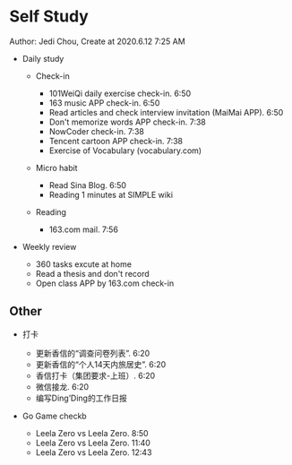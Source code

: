# Self Study

Author: Jedi Chou, Create at 2020.6.12 7:25 AM

* Daily study

  * Check-in
    * 101WeiQi daily exercise check-in. 6:50
    * 163 music APP check-in. 6:50
    * Read articles and check interview invitation (MaiMai APP). 6:50
    * Don't memorize words APP check-in. 7:38
    * NowCoder check-in. 7:38
    * Tencent cartoon APP check-in. 7:38
    * Exercise of Vocabulary (vocabulary.com)

  * Micro habit
    * Read Sina Blog. 6:50
    * Reading 1 minutes at SIMPLE wiki

  * Reading
    * 163.com mail. 7:56

* Weekly review
  * 360 tasks excute at home
  * Read a thesis and don't record
  * Open class APP by 163.com check-in

## Other

* 打卡
  * 更新香信的“调查问卷列表”. 6:20
  * 更新香信的“个人14天内旅居史”. 6:20
  * 香信打卡（集团要求-上班）. 6:20
  * 微信接龙. 6:20
  * 编写Ding’Ding的工作日报

* Go Game checkb
  * Leela Zero vs Leela Zero. 8:50
  * Leela Zero vs Leela Zero. 11:40
  * Leela Zero vs Leela Zero. 12:43
